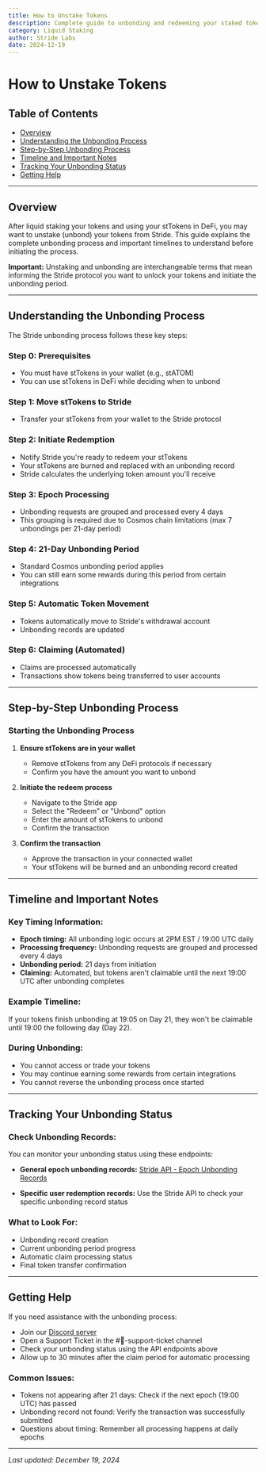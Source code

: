 ```yaml
---
title: How to Unstake Tokens
description: Complete guide to unbonding and redeeming your staked tokens from the Stride protocol
category: Liquid Staking
author: Stride Labs
date: 2024-12-19
---
```


# How to Unstake Tokens

## Table of Contents
- [Overview](#overview)
- [Understanding the Unbonding Process](#understanding-the-unbonding-process)
- [Step-by-Step Unbonding Process](#step-by-step-unbonding-process)
- [Timeline and Important Notes](#timeline-and-important-notes)
- [Tracking Your Unbonding Status](#tracking-your-unbonding-status)
- [Getting Help](#getting-help)

---

## Overview

After liquid staking your tokens and using your stTokens in DeFi, you may want to unstake (unbond) your tokens from Stride. This guide explains the complete unbonding process and important timelines to understand before initiating the process.

**Important:** Unstaking and unbonding are interchangeable terms that mean informing the Stride protocol you want to unlock your tokens and initiate the unbonding period.

---

## Understanding the Unbonding Process

The Stride unbonding process follows these key steps:

### Step 0: Prerequisites
- You must have stTokens in your wallet (e.g., stATOM)
- You can use stTokens in DeFi while deciding when to unbond

### Step 1: Move stTokens to Stride
- Transfer your stTokens from your wallet to the Stride protocol

### Step 2: Initiate Redemption
- Notify Stride you're ready to redeem your stTokens
- Your stTokens are burned and replaced with an unbonding record
- Stride calculates the underlying token amount you'll receive

### Step 3: Epoch Processing  
- Unbonding requests are grouped and processed every 4 days
- This grouping is required due to Cosmos chain limitations (max 7 unbondings per 21-day period)

### Step 4: 21-Day Unbonding Period
- Standard Cosmos unbonding period applies
- You can still earn some rewards during this period from certain integrations

### Step 5: Automatic Token Movement
- Tokens automatically move to Stride's withdrawal account
- Unbonding records are updated

### Step 6: Claiming (Automated)
- Claims are processed automatically
- Transactions show tokens being transferred to user accounts

---

## Step-by-Step Unbonding Process

### Starting the Unbonding Process

1. **Ensure stTokens are in your wallet**
   - Remove stTokens from any DeFi protocols if necessary
   - Confirm you have the amount you want to unbond

2. **Initiate the redeem process**
   - Navigate to the Stride app
   - Select the "Redeem" or "Unbond" option
   - Enter the amount of stTokens to unbond
   - Confirm the transaction

3. **Confirm the transaction**
   - Approve the transaction in your connected wallet
   - Your stTokens will be burned and an unbonding record created

---

## Timeline and Important Notes

### Key Timing Information:
- **Epoch timing:** All unbonding logic occurs at 2PM EST / 19:00 UTC daily
- **Processing frequency:** Unbonding requests are grouped and processed every 4 days
- **Unbonding period:** 21 days from initiation
- **Claiming:** Automated, but tokens aren't claimable until the next 19:00 UTC after unbonding completes

### Example Timeline:
If your tokens finish unbonding at 19:05 on Day 21, they won't be claimable until 19:00 the following day (Day 22).

### During Unbonding:
- You cannot access or trade your tokens
- You may continue earning some rewards from certain integrations
- You cannot reverse the unbonding process once started

---

## Tracking Your Unbonding Status

### Check Unbonding Records:
You can monitor your unbonding status using these endpoints:

- **General epoch unbonding records:** 
  [Stride API - Epoch Unbonding Records](https://stride-fleet.main.stridenet.co/api/Stride-Labs/stride/records/epoch_unbonding_record)

- **Specific user redemption records:**
  Use the Stride API to check your specific unbonding record status

### What to Look For:
- Unbonding record creation
- Current unbonding period progress  
- Automatic claim processing status
- Final token transfer confirmation

---

## Getting Help

If you need assistance with the unbonding process:

- Join our [Discord server](http://discord.gg/stride-zone)
- Open a Support Ticket in the #📩-support-ticket channel
- Check your unbonding status using the API endpoints above
- Allow up to 30 minutes after the claim period for automatic processing

### Common Issues:
- Tokens not appearing after 21 days: Check if the next epoch (19:00 UTC) has passed
- Unbonding record not found: Verify the transaction was successfully submitted
- Questions about timing: Remember all processing happens at daily epochs

---

*Last updated: December 19, 2024*